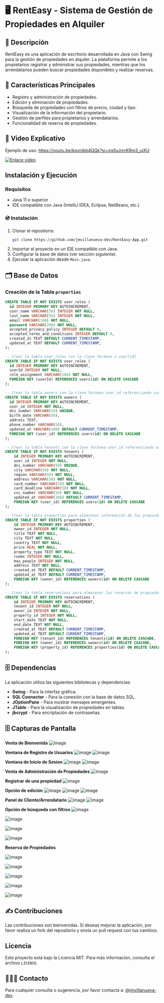 # 🖥️ RentEasy - Sistema de Gestión de Propiedades en Alquiler

## 📑 Descripción
RentEasy es una aplicación de escritorio desarrollada en Java con Swing para la gestión de propiedades en alquiler. La plataforma permite a los propietarios registrar y administrar sus propiedades, mientras que los arrendatarios pueden buscar propiedades disponibles y realizar reservas.

## 📝 Características Principales
- Registro y administración de propiedades.
- Edición y eliminación de propiedades.
- Búsqueda de propiedades con filtros de precio, ciudad y tipo.
- Visualización de la información del propietario.
- Gestión de perfiles para propietarios y arrendatarios.
- Funcionalidad de reserva de propiedades.

## 📼 Video Explicativo
Ejemplo de uso: https://youtu.be/kqynjbb4QQk?si=zgSvJmrKRm3_uiXU


[![Enlace video](![image](https://github.com/user-attachments/assets/b0c3798b-9bfd-41ed-a30e-6c5c48cfffcf)
)](https://www.youtube.com/watch?v=kqynjbb4QQk)

## Instalación y Ejecución
### Requisitos
- Java 11 o superior
- IDE compatible con Java (IntelliJ IDEA, Eclipse, NetBeans, etc.)

### 💿 Instalación
1. Clonar el repositorio:
   ```sh
   git clone https://github.com/jmvillanueva-dev/RentEasy-App.git
   ```
2. Importar el proyecto en un IDE compatible con Java.
3. Configurar la base de datos (ver sección siguiente).
4. Ejecutar la aplicación desde `Main.java`.

## 🗂️ Base de Datos
### Creación de la Tabla `properties`
```sql
CREATE TABLE IF NOT EXISTS user_roles (
  id INTEGER PRIMARY KEY AUTOINCREMENT,
  user_name VARCHAR(50) INTEGER NOT NULL,
  last_name VARCHAR(50) INTEGER NOT NULL,
  email VARCHAR(100) NOT NULL,
  password VARCHAR(200) NOT NULL,
  accepted_privacy_policy INTEGER DEFAULT 0,
  accepted_terms_and_conditions INTEGER DEFAULT 0,
  created_at TEXT DEFAULT CURRENT_TIMESTAMP,
  updated_at TEXT DEFAULT CURRENT_TIMESTAMP,
);

-- Crear la tabla user_roles con la clave foránea a user(id)
CREATE TABLE IF NOT EXISTS user_roles (
  id INTEGER PRIMARY KEY AUTOINCREMENT,
  userId INTEGER NOT NULL,
  role_assignment VARCHAR(100) NOT NULL,
  FOREIGN KEY (userId) REFERENCES users(id) ON DELETE CASCADE
);

-- Crear la tabla owners con la clave foránea user_id referenciando users(id)
CREATE TABLE IF NOT EXISTS owners (
  id INTEGER PRIMARY KEY AUTOINCREMENT,
  user_id INTEGER NOT NULL,
  dni_number VARCHAR(50) UNIQUE,
  birth_date VARCHAR(50),
  address TEXT,
  phone_number VARCHAR(50),
  updated_at VARCHAR(100) DEFAULT CURRENT_TIMESTAMP,
  FOREIGN KEY (user_id) REFERENCES users(id) ON DELETE CASCADE
);

-- Crear la tabla tenants con la clave foránea user_id referenciando users(id)
CREATE TABLE IF NOT EXISTS tenants (
    id INTEGER PRIMARY KEY AUTOINCREMENT,
    user_id INTEGER NOT NULL,
    dni_number VARCHAR(50) UNIQUE,
    city VARCHAR(50) NOT NULL,
    region VARCHAR(50) NOT NULL,
    address VARCHAR(50) NOT NULL,
    card_number VARCHAR(50) NOT NULL,
    card_deadline VARCHAR(50) NOT NULL,
    cvc_number VARCHAR(50) NOT NULL,
    updated_at VARCHAR(100) DEFAULT CURRENT_TIMESTAMP,
    FOREIGN KEY (user_id) REFERENCES users(id) ON DELETE CASCADE
);

-- Crear la tabla properties para almacenar información de las propiedades
CREATE TABLE IF NOT EXISTS properties (
    id INTEGER PRIMARY KEY AUTOINCREMENT,
    owner_id INTEGER NOT NULL,
    title TEXT NOT NULL,
    city TEXT NOT NULL,
    country TEXT NOT NULL,
    price REAL NOT NULL,
    property_type TEXT NOT NULL,
    rooms INTEGER NOT NULL,
    max_people INTEGER NOT NULL,
    address TEXT NOT NULL,
    created_at TEXT DEFAULT CURRENT_TIMESTAMP,
    updated_at TEXT DEFAULT CURRENT_TIMESTAMP,
    FOREIGN KEY (owner_id) REFERENCES owners(id) ON DELETE CASCADE
);

-- Crear la tabla reservations para almacenar las reservas de propiedades
CREATE TABLE IF NOT EXISTS reservations (
    id INTEGER PRIMARY KEY AUTOINCREMENT,
    tenant_id INTEGER NOT NULL,
    owner_id INTEGER NOT NULL,
    property_id INTEGER NOT NULL,
    start_date TEXT NOT NULL,
    end_date TEXT NOT NULL,
    created_at TEXT DEFAULT CURRENT_TIMESTAMP,
    updated_at TEXT DEFAULT CURRENT_TIMESTAMP,
    FOREIGN KEY (tenant_id) REFERENCES tenants(id) ON DELETE CASCADE,
    FOREIGN KEY (owner_id) REFERENCES owners(id) ON DELETE CASCADE,
    FOREIGN KEY (property_id) REFERENCES properties(id) ON DELETE CASCADE
);

```

## 🗄️ Dependencias
La aplicación utiliza las siguientes bibliotecas y dependencias:
- **Swing** - Para la interfaz gráfica.
- **SQL Connector** - Para la conexión con la base de datos SQL.
- **JOptionPane** - Para mostrar mensajes emergentes.
- **JTable** - Para la visualización de propiedades en tablas.
- **jbcrypt** - Para encriptación de contraseñas.

## 🗄️ Capturas de Pantalla

**Venta de Bienvenida**
![image](https://github.com/user-attachments/assets/dc7124af-9057-4050-8007-4eeaea6ece7b)


**Ventana de Registro de Usuarios**
![image](https://github.com/user-attachments/assets/fe8374d9-7306-4d09-8f1a-227ad182dce2)
![image](https://github.com/user-attachments/assets/504d47a4-3e9b-45d7-a883-8e1136344211)


**Ventana de Inicio de Sesion**
![image](https://github.com/user-attachments/assets/c7a21897-b6db-482b-93fa-34426b2d0c4a)
![image](https://github.com/user-attachments/assets/2a29b25f-e7cd-4930-a075-59431534abcd)


**Venta de Administración de Propiedades**
![image](https://github.com/user-attachments/assets/885f5ab9-f459-4440-baeb-74d1a88fcf8c)


**Registrar de una propiedad**
![image](https://github.com/user-attachments/assets/539a82b8-0daf-4017-acec-f278efa988f7)


**Opción de edición**
![image](https://github.com/user-attachments/assets/0a32873f-8f2d-410d-a8ef-f01d17a25fa1)
![image](https://github.com/user-attachments/assets/a69041e2-13f9-4e5f-8054-80bb004c2a3d)
![image](https://github.com/user-attachments/assets/77a689cc-6f65-4a92-86b5-57d79c37ba35)


**Panel de Cliente/Arrendatario**
![image](https://github.com/user-attachments/assets/ef1ca06e-7f04-4b4a-8a08-63113ebc7210)
![image](https://github.com/user-attachments/assets/15e04850-7393-43fa-822a-237c80820b09)

**Opción de búsqueda con filtros**
![image](https://github.com/user-attachments/assets/f138755c-f34a-4c75-a86c-0258607976b1)

![image](https://github.com/user-attachments/assets/d3d316b4-ca23-4c4b-bf7c-693e8b5375b3)

![image](https://github.com/user-attachments/assets/353d95d6-312e-4d55-97e5-7fc6437cf210)

![image](https://github.com/user-attachments/assets/172f7908-9908-4aa9-a46f-f1bf6f558b20)

**Reserva de Propiedades**

![image](https://github.com/user-attachments/assets/0e4b2bd7-3626-4d05-8217-efa34eed0a0c)

![image](https://github.com/user-attachments/assets/b99897cf-8160-4a83-992e-a9194d56e501)

![image](https://github.com/user-attachments/assets/45dfc92e-b9ba-4830-9f35-f4f0016218ad)

![image](https://github.com/user-attachments/assets/0f25e67a-f9d0-4fb6-af5f-e20a1791757d)

![image](https://github.com/user-attachments/assets/f7ba804e-c328-4ec1-a19c-0fa8c0a4dacd)



## ✍️ Contribuciones
Las contribuciones son bienvenidas. Si deseas mejorar la aplicación, por favor realiza un fork del repositorio y envía un pull request con tus cambios.

## Licencia
Este proyecto está bajo la Licencia MIT. Para más información, consulta el archivo `LICENSE`.

## 👨🏽‍💻 Contacto
Para cualquier consulta o sugerencia, por favor contacta a: [@jmvillanueva-dev](mailto:jhonny.villanueva@epn.edu.ec).

